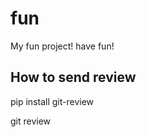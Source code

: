 fun
===

My fun project! have fun!

How to send review
-------------------

pip install git-review

git review
